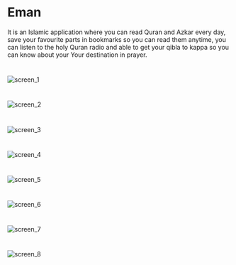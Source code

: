 # Eman

It is an Islamic application where you can read Quran and Azkar every day, save your favourite parts in bookmarks so you can read them anytime, you can listen to the holy Quran radio and able to get your qibla to kappa so you can know about your Your destination in prayer.

#

![screen_1](https://user-images.githubusercontent.com/52718382/229702535-8d72fa2e-bc93-4d39-b211-663673fda36c.png)

#

![screen_2](https://user-images.githubusercontent.com/52718382/229702540-027fc284-3846-4ebc-b225-a6fd33bcae58.png)

#

![screen_3](https://user-images.githubusercontent.com/52718382/229702544-09f3d003-470a-4ab5-a5a2-61a6bee5e11c.png)

#

![screen_4](https://user-images.githubusercontent.com/52718382/229702553-251410e7-55b0-4efc-9761-aee152bcfcbf.png)

#

![screen_5](https://user-images.githubusercontent.com/52718382/229702558-bd4c2837-fb37-4e5b-9e3d-93e1d7305f9c.png)

#

![screen_6](https://user-images.githubusercontent.com/52718382/229702564-4f12da35-a5ff-4e5f-99a7-fea112704cc3.png)

#

![screen_7](https://user-images.githubusercontent.com/52718382/229702572-a16ade8d-2236-4b07-a418-15d8383a28b1.png)

#

![screen_8](https://user-images.githubusercontent.com/52718382/229702576-0bc9f13a-3416-47e3-b6b2-b8e3ac9c3181.png)

#

